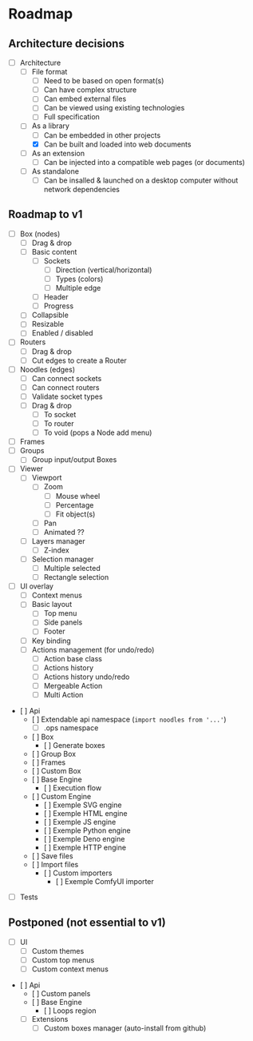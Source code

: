 # Roadmap

## Architecture decisions

- [ ] Architecture
	- [ ] File format
		- [ ] Need to be based on open format(s)
		- [ ] Can have complex structure
		- [ ] Can embed external files
		- [ ] Can be viewed using existing technologies
		- [ ] Full specification
	- [ ] As a library
		- [ ] Can be embedded in other projects
		- [x] Can be built and loaded into web documents
	- [ ] As an extension
		- [ ] Can be injected into a compatible web pages (or documents)
	- [ ] As standalone
		- [ ] Can be insalled & launched on a desktop computer without network dependencies

## Roadmap to v1

- [ ] Box (nodes)
	- [ ] Drag & drop
	- [ ] Basic content
		- [ ] Sockets
			- [ ] Direction (vertical/horizontal)
			- [ ] Types (colors)
			- [ ] Multiple edge
		- [ ] Header
		- [ ] Progress
	- [ ] Collapsible
	- [ ] Resizable
	- [ ] Enabled / disabled
- [ ] Routers
	- [ ] Drag & drop
	- [ ] Cut edges to create a Router
- [ ] Noodles (edges)
	- [ ] Can connect sockets
	- [ ] Can connect routers
	- [ ] Validate socket types
	- [ ] Drag & drop
		- [ ] To socket
		- [ ] To router
		- [ ] To void (pops a Node add menu)
- [ ] Frames
- [ ] Groups
	- [ ] Group input/output Boxes
- [ ] Viewer
	- [ ] Viewport
		- [ ] Zoom
			- [ ] Mouse wheel
			- [ ] Percentage
			- [ ] Fit object(s)
		- [ ] Pan
		- [ ] Animated ??
	- [ ] Layers manager
		- [ ] Z-index
	- [ ] Selection manager
		- [ ] Multiple selected
		- [ ] Rectangle selection
- [ ] UI overlay
	- [ ] Context menus
	- [ ] Basic layout
		- [ ] Top menu
		- [ ] Side panels
		- [ ] Footer
	- [ ] Key binding
	- [ ] Actions management (for undo/redo)
		- [ ] Action base class
		- [ ] Actions history
		- [ ] Actions history undo/redo
		- [ ] Mergeable Action
		- [ ] Multi Action
- [ ] Api
	- [ ] Extendable api namespace (`import noodles from '...'`)
		- [ ] .ops namespace
	- [ ] Box
		- [ ] Generate boxes
	- [ ] Group Box
	- [ ] Frames
	- [ ] Custom Box
	- [ ] Base Engine
		- [ ] Execution flow
	- [ ] Custom Engine
		- [ ] Exemple SVG engine
		- [ ] Exemple HTML engine
		- [ ] Exemple JS engine
		- [ ] Exemple Python engine
		- [ ] Exemple Deno engine
		- [ ] Exemple HTTP engine
	- [ ] Save files
	- [ ] Import files
		- [ ] Custom importers
			- [ ] Exemple ComfyUI importer
- [ ] Tests

## Postponed (not essential to v1)

- [ ] UI
	- [ ] Custom themes
	- [ ] Custom top menus
	- [ ] Custom context menus
- [ ] Api
	- [ ] Custom panels
	- [ ] Base Engine
		- [ ] Loops region
	- [ ] Extensions
		- [ ] Custom boxes manager (auto-install from github)